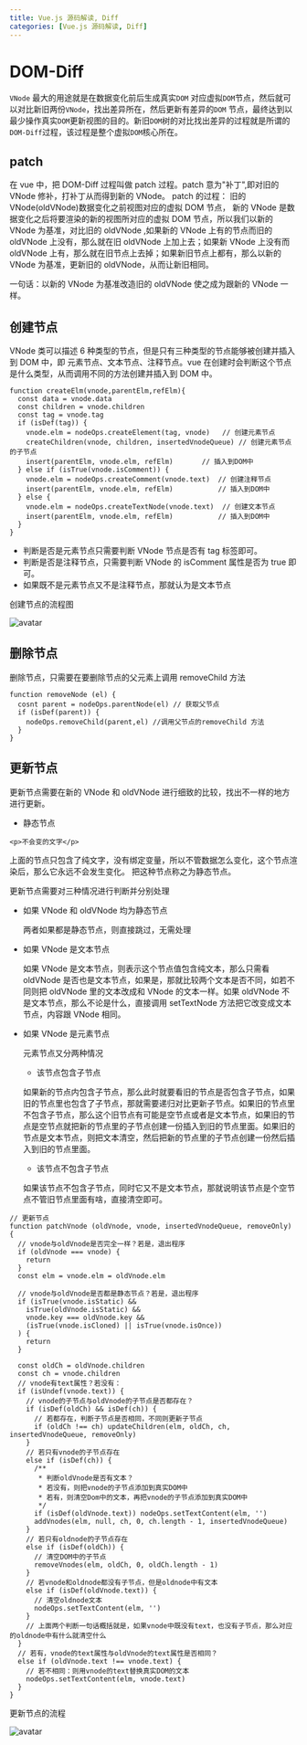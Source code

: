 ```yaml
---
title: Vue.js 源码解读, Diff
categories: [Vue.js 源码解读, Diff]
---
```


# DOM-Diff

`VNode` 最大的用途就是在数据变化前后生成真实`DOM` 对应虚拟`DOM`节点，然后就可以对比新旧两份`VNode`，找出差异所在，然后更新有差异的`DOM` 节点，最终达到以最少操作真实`DOM`更新视图的目的。新旧`DOM`树的对比找出差异的过程就是所谓的`DOM-Diff`过程，该过程是整个虚拟`DOM`核心所在。

## patch

在 vue 中，把 DOM-Diff 过程叫做 patch 过程。patch 意为"补丁",即对旧的 VNode 修补，打补丁从而得到新的 VNode。
patch 的过程：
旧的 VNode(oldVNode)数据变化之前视图对应的虚拟 DOM 节点， 新的 VNode 是数据变化之后将要渲染的新的视图所对应的虚拟 DOM 节点，所以我们以新的 VNode 为基准，对比旧的 oldVNode ,如果新的 VNode 上有的节点而旧的 oldVNode 上没有，那么就在旧 oldVNode 上加上去；如果新
VNode 上没有而 oldVNode 上有，那么就在旧节点上去掉；如果新旧节点上都有，那么以新的 VNode 为基准，更新旧的 oldVNode，从而让新旧相同。

一句话：以新的 VNode 为基准改造旧的 oldVNode 使之成为跟新的 VNode 一样。

## 创建节点

VNode 类可以描述 6 种类型的节点，但是只有三种类型的节点能够被创建并插入到 DOM 中，即 元素节点、文本节点、注释节点。vue 在创建时会判断这个节点是什么类型，从而调用不同的方法创建并插入到 DOM 中。

```
function createElm(vnode,parentElm,refElm){
  const data = vnode.data
  const children = vnode.children
  const tag = vnode.tag
  if (isDef(tag)) {
  	vnode.elm = nodeOps.createElement(tag, vnode)   // 创建元素节点
    createChildren(vnode, children, insertedVnodeQueue) // 创建元素节点的子节点
    insert(parentElm, vnode.elm, refElm)       // 插入到DOM中
  } else if (isTrue(vnode.isComment)) {
    vnode.elm = nodeOps.createComment(vnode.text)  // 创建注释节点
    insert(parentElm, vnode.elm, refElm)           // 插入到DOM中
  } else {
    vnode.elm = nodeOps.createTextNode(vnode.text)  // 创建文本节点
    insert(parentElm, vnode.elm, refElm)           // 插入到DOM中
  }
}
```

- 判断是否是元素节点只需要判断 VNode 节点是否有 tag 标签即可。
- 判断是否是注释节点，只需要判断 VNode 的 isComment 属性是否为 true 即可。
- 如果既不是元素节点又不是注释节点，那就认为是文本节点

创建节点的流程图

![avatar](https://vue-js.com/learn-vue/assets/img/2.02d5c7b1.png)

## 删除节点

删除节点，只需要在要删除节点的父元素上调用 removeChild 方法

```
function removeNode (el) {
  cosnt parent = nodeOps.parentNode(el) // 获取父节点
  if (isDef(parent)) {
    nodeOps.removeChild(parent,el) //调用父节点的removeChild 方法
  }
}
```

## 更新节点

更新节点需要在新的 VNode 和 oldVNode 进行细致的比较，找出不一样的地方进行更新。

- 静态节点

```
<p>不会变的文字</p>

```

上面的节点只包含了纯文字，没有绑定变量，所以不管数据怎么变化，这个节点渲染后，那么它永远不会发生变化。 把这种节点称之为静态节点。

更新节点需要对三种情况进行判断并分别处理

- 如果 VNode 和 oldVNode 均为静态节点

  两者如果都是静态节点，则直接跳过，无需处理

- 如果 VNode 是文本节点

  如果 VNode 是文本节点，则表示这个节点值包含纯文本，那么只需看 oldVNode 是否也是文本节点，如果是，那就比较两个文本是否不同，如若不同则把 oldVNode 里的文本改成和 VNode 的文本一样。如果 oldVNode 不是文本节点，那么不论是什么，直接调用 setTextNode 方法把它改变成文本节点，内容跟 VNode 相同。

- 如果 VNode 是元素节点

  元素节点又分两种情况

  - 该节点包含子节点

  如果新的节点内包含子节点，那么此时就要看旧的节点是否包含子节点，如果旧的节点里也包含了子节点，那就需要递归对比更新子节点。如果旧的节点里不包含子节点，那么这个旧节点有可能是空节点或者是文本节点，如果旧的节点是空节点就把新的节点里的子节点创建一份插入到旧的节点里面。如果旧的节点是文本节点，则把文本清空，然后把新的节点里的子节点创建一份然后插入到旧的节点里面。

  - 该节点不包含子节点

  如果该节点不包含子节点，同时它又不是文本节点，那就说明该节点是个空节点不管旧节点里面有啥，直接清空即可。

```
// 更新节点
function patchVnode (oldVnode, vnode, insertedVnodeQueue, removeOnly) {
  // vnode与oldVnode是否完全一样？若是，退出程序
  if (oldVnode === vnode) {
    return
  }
  const elm = vnode.elm = oldVnode.elm

  // vnode与oldVnode是否都是静态节点？若是，退出程序
  if (isTrue(vnode.isStatic) &&
    isTrue(oldVnode.isStatic) &&
    vnode.key === oldVnode.key &&
    (isTrue(vnode.isCloned) || isTrue(vnode.isOnce))
  ) {
    return
  }

  const oldCh = oldVnode.children
  const ch = vnode.children
  // vnode有text属性？若没有：
  if (isUndef(vnode.text)) {
    // vnode的子节点与oldVnode的子节点是否都存在？
    if (isDef(oldCh) && isDef(ch)) {
      // 若都存在，判断子节点是否相同，不同则更新子节点
      if (oldCh !== ch) updateChildren(elm, oldCh, ch, insertedVnodeQueue, removeOnly)
    }
    // 若只有vnode的子节点存在
    else if (isDef(ch)) {
      /**
       * 判断oldVnode是否有文本？
       * 若没有，则把vnode的子节点添加到真实DOM中
       * 若有，则清空Dom中的文本，再把vnode的子节点添加到真实DOM中
       */
      if (isDef(oldVnode.text)) nodeOps.setTextContent(elm, '')
      addVnodes(elm, null, ch, 0, ch.length - 1, insertedVnodeQueue)
    }
    // 若只有oldnode的子节点存在
    else if (isDef(oldCh)) {
      // 清空DOM中的子节点
      removeVnodes(elm, oldCh, 0, oldCh.length - 1)
    }
    // 若vnode和oldnode都没有子节点，但是oldnode中有文本
    else if (isDef(oldVnode.text)) {
      // 清空oldnode文本
      nodeOps.setTextContent(elm, '')
    }
    // 上面两个判断一句话概括就是，如果vnode中既没有text，也没有子节点，那么对应的oldnode中有什么就清空什么
  }
  // 若有，vnode的text属性与oldVnode的text属性是否相同？
  else if (oldVnode.text !== vnode.text) {
    // 若不相同：则用vnode的text替换真实DOM的文本
    nodeOps.setTextContent(elm, vnode.text)
  }
}
```

更新节点的流程

![avatar](https://vue-js.com/learn-vue/assets/img/3.7b0442aa.png)

